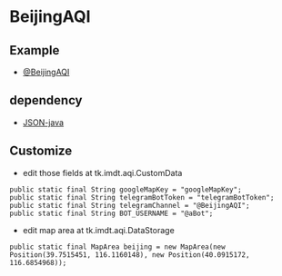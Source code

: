 # BeijingAQI

## Example
* [@BeijingAQI](https://t.me/BeijingAQI)

## dependency

* [JSON-java](https://github.com/stleary/JSON-java)

## Customize

* edit those fields at tk.imdt.aqi.CustomData

```
public static final String googleMapKey = "googleMapKey";
public static final String telegramBotToken = "telegramBotToken";
public static final String telegramChannel = "@BeijingAQI";
public static final String BOT_USERNAME = "@aBot";
```

* edit map area at tk.imdt.aqi.DataStorage

```
public static final MapArea beijing = new MapArea(new Position(39.7515451, 116.1160148), new Position(40.0915172, 116.6854968));
```


